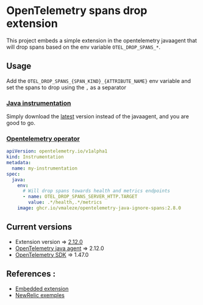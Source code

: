 # OpenTelemetry spans drop extension

This project embeds a simple extension in the opentelemetry javaagent that will drop spans based on the env variable `OTEL_DROP_SPANS_*`.

## Usage

Add the `OTEL_DROP_SPANS_{SPAN_KIND}_{ATTRIBUTE_NAME}` env variable and set the spans to drop using the `,` as a separator

### [Java instrumentation](https://opentelemetry.io/docs/instrumentation/java/automatic/)
Simply download the [latest](https://github.com/vmaleze/opentelemetry-java-ignore-spans/releases) version instead of the javaagent, and you are good to go.  


### [Opentelemetry operator](https://github.com/open-telemetry/opentelemetry-operator#use-customized-or-vendor-instrumentation)

```yaml
apiVersion: opentelemetry.io/v1alpha1
kind: Instrumentation
metadata:
  name: my-instrumentation
spec:
  java:
    env:
      # Will drop spans towards health and metrics endpoints
      - name: OTEL_DROP_SPANS_SERVER_HTTP.TARGET
        value: .*/health,.*/metrics
    image: ghcr.io/vmaleze/opentelemetry-java-ignore-spans:2.8.0
```

## Current versions
* Extension version => [2.12.0](https://github.com/vmaleze/opentelemetry-java-ignore-spans/releases)
* [OpenTelemetry java agent](https://github.com/open-telemetry/opentelemetry-java-instrumentation) => 2.12.0
* [OpenTelemetry SDK](https://github.com/open-telemetry/opentelemetry-java) => 1.47.0

## References :
* [Embedded extension](https://github.com/open-telemetry/opentelemetry-java-instrumentation/blob/main/examples/extension/README.md#embed-extensions-in-the-opentelemetry-agent)
* [NewRelic exemples](https://github.com/newrelic/newrelic-opentelemetry-examples)
